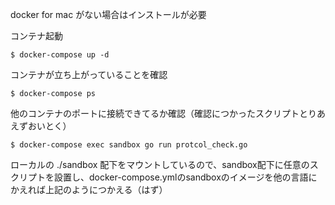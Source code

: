 docker for mac がない場合はインストールが必要

コンテナ起動

```
$ docker-compose up -d
```

コンテナが立ち上がっていることを確認

```
$ docker-compose ps
```

他のコンテナのポートに接続できてるか確認（確認につかったスクリプトとりあえずおいとく）

```
$ docker-compose exec sandbox go run protcol_check.go
```

ローカルの ./sandbox 配下をマウントしているので、sandbox配下に任意のスクリプトを設置し、docker-compose.ymlのsandboxのイメージを他の言語にかえれば上記のようにつかえる（はず）
